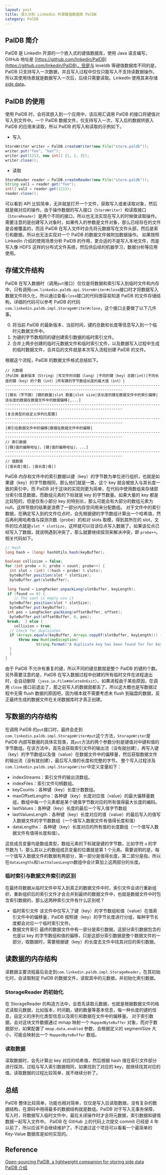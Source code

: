 ```yaml
---
layout: post
title: 深入分析 Linkedin 开源键值数据库 PalDB
category: PalDB
---
```


## PalDB 简介
PalDB 是 LinkedIn 开源的一个嵌入式的键值数据库，使用 Java 语言编写，GitHub 地址是 [https://github.com/linkedin/PalDB](https://github.com/linkedin/PalDB)，但是与 leveldb 等键值数据库不同的是，PalDB 只支持写入一次数据，并且写入过程中仅仅只能写入不支持读数据操作。所以其使用场景就是数据写入一次后，后续只需要读取。LinkedIn 使用其来存储[side data](https://github.com/linkedin/PalDB#what-is-it-suitable-for)。

## PalDB 的使用
使用 PalDB 时，会将其嵌入到一个应用中，该应用汇调用 PalDB 的接口将键值对写入到文件中。一个 PalDB 数据文件，仅支持写入一次，写入后的数据供嵌入 PalDB 的应用来读取，所以 PalDB 的写入和读取的示例如下。

* 写入
```java 
StoreWriter writer = PalDB.createWriter(new File("store.paldb"));
writer.put("foo", "bar");
writer.put(1213, new int[] {1, 2, 3});
writer.close();
```
* 读取
```java
StoreReader reader = PalDB.createReader(new File("store.paldb"));
String val1 = reader.get("foo");
int[] val2 = reader.get(1213);
reader.close();
```
可以看到 API 比较简单，无非就是打开一个文件，获取写入或者读取对象，然后就是做对应的操作。由于操作数据的写入接口（`StoreWriter`）和读取接口（`StoreReader`）是两个不同的接口，所以也无法实现在写入的时候做读取操作。需要注意的是创建写入对象时，如果传入的参数是文件对象，那么已经存在的文件是会被覆盖的，而且 PalDB 在写入文件时会先将元数据写在文件头部，然后是索引和数据。所以也无法实现对一个 PalDB 的数据文件做附加数据操作。
如果按照 LinkedIn 介绍的使用场景分析 PalDB 的作用，更合适的不是写入本地文件，而是写入像 HDFS 这样的分布式文件系统，然后供后续的机器学习，数据分析等应用使用。

## 存储文件结构
PalDB 在写入数据时（调用`put`接口）仅仅是将数据和索引写入到临时文件和内存中，只有调用`com.linkedin.paldb.api.StoreWriter#close`接口时才将数据写入数据文件持久化，所以通过查看`close`接口的代码很容易知道 PalDB 的文件存储结构，详细的代码可以参考 PalDB 的代码 `com.linkedin.paldb.impl.StorageWriter#close`，这个接口主要做了以下几件事。

0. 将当前 PalDB 的最新版本，当前时间，键的总数和长度等信息写入到一个临时元数据文件中。
1. 为键的字节数相同的键创建索引数据的临时索引文件。
2. 合并上两步创建的临时元数据文件和临时索引文件，以及数据写入过程中生成的临时数据文件，合并后的文件就是本次写入流程创建 PalDB 的文件。

根据这个流程，PalDB 的数据文件格式总结如下。
```shell
// 元数据
|PalDB 最新版本（String）|写文件时间戳（long）|不同的键（key）总数(int)|不同长度的键（key）的个数（int）|所有键的字节数组长度的最大值（int）|
---------------------------------------------------------------------------------------------------------------------------
[|键长（字节数）|键的数量|slot 数量|slot size|该长度的键在数据文件中的索引偏移|该长度的数据在数据文件中的数据偏移|,...]
---------------------------------------------------------------------------------------------------------------------------
[复合类型的自定义序列化配置]
---------------------------------------------------------------------------------------------------------------------------
|索引在数据文件中的偏移|数据在数据文件中的偏移|
---------------------------------------------------------------------------------------------------------------------------
// 索引数据
[|键|值的偏移地址|，|键|值的偏移地址|，...]
---------------------------------------------------------------------------------------------------------------------------
// 值数据
[|值长度|值|，|值长度|值|]
```
PalDB 内存和文件中的索引数据以键（key）的字节数为单位进行组织，也就是如果键（key）的字节数相同，那么他们就是一类，这个 key 就会被放入与其长度一致的索引中，而 PalDB 对于这块的实现则更为简单，在代码中使用数组来存储部分索引信息数据，而数组元素的下标就是 key 的字节数量。如果大量的 key 都是比较短的，但是仅有小部分 key 的特别长，那么可能会有大部分的数组元素为 null，这样导致的结果是浪费了一部分内存空间用来分配数组。
对于文件中的索引数据，在确定写入到的文件位点时，会先根据键的字节数组计算出一个哈希值，然后再利用哈希值与探测次数（probe）的和对 slots 取模，得到其所在的 slot，文件的位点就是`slot * slotSize`，这样就可以往该位点写入数据了。如果该位点已经写入了数据，就说明遇到冲突了，那么就要继续探测来解决冲突，即 `probe++`。相关代码如下。

```java
// Hash  
long hash = (long) hashUtils.hash(keyBuffer);  
  
boolean collision = false;  
for (int probe = 0; probe < count; probe++) {  
  int slot = (int) ((hash + probe) % slots);  
  byteBuffer.position(slot * slotSize);  
  byteBuffer.get(slotBuffer);  
  
 long found = LongPacker.unpackLong(slotBuffer, keyLength);  
 if (found == 0) {  
    // The spot is empty use it  
  byteBuffer.position(slot * slotSize);  
  byteBuffer.put(keyBuffer);  
 int pos = LongPacker.packLong(offsetBuffer, offset);  
  byteBuffer.put(offsetBuffer, 0, pos);  
 break;  } else {  
    collision = true;  
  // Check for duplicates  
  if (Arrays.equals(keyBuffer, Arrays.copyOf(slotBuffer, keyLength))) {  
      throw new RuntimeException(  
              String.format("A duplicate key has been found for for key bytes %s", Arrays.toString(keyBuffer)));  
  }  
  }  
}
```

由于 PalDB 不允许有重复的键，所以不同的键总数就是整个 PalDB 的键的个数。另外需要注意的是，PalDB 在写入数据过程中创建的所有临时文件在进程退出时，会自动删除（`java.io.File#deleteOnExit`）。如果进程由于某些原因，在调用 `close` 接口前退出了，那之前写入的数据就都丢了，所以这大概也是写数据过程中无需 flush 数据的原因吧，因为根本就不需要考虑未 flush 到磁盘的数据，反正最终生成的数据文件在关闭数据库时才真正创建。

## 写数据的内存结构
在调用 PalDB 的`put`接口时，最终会走到`com.linkedin.paldb.impl.StorageWriter#put`这个方法，`StorageWriter`是 PalDB 内部写数据的具体实现类，其`put`方法的两个参数分别是键值对中键和值的字节数组。在该方法中，首先会获取索引文件的输出流（没有就创建），再写入键（key）的字节数组以及值（value）在数据文件中的偏移量，然后获取数据文件的输出流（没有就创建），最后写入值的长度和完整的字节。
整个写入过程涉及`com.linkedin.paldb.impl.StorageWriter`中定义变量如下：

* indexStreams：索引文件的输出流数组。
* indexFiles：索引文件句柄数组。
* keyCounts：各种键（key）长度计数数组。
* maxOffsetLengths：各种键（key）长度对应值（value）的最大偏移量数组，数组中每一个元素都是某个键值字节数对应的所有值得最大长度的编码。
* lastValues：各种键（key）长度的最后一个写入值字节数组
* lastValuesLength：各种键（key）长度对应的值（value）的最后写入的值写入数据文件的字节数数组（一个值写入数据文件有值得长度和值）
* dataLengths： 各种键（key）长度对应的所有值的长度数组（一个值写入数据文件有值得长度和值）。

这些成员变量均是数组类型，数组元素的下标就是键的字节数，比如字符 `a` 的字节数为 1，那么其以上的数组成员变量的位置就是第 1 个元素。需要说明的是，每一个值写入数据文件的数据有两部分，第一部分是值得长度，第二部分是指，所以在`dataLengths`和`lastValuesLength`数组中会计算加上这两部分的长度。


### 临时索引与数据文件索引的区别
在最终将数据从临时文件中写入到真正的数据文件中时，索引文件会进行重新组织，重新组织后的索引文件才会合并到最终的数据文件中，也就是数据文件中时包含索引数据的，那么这两种索引文件有什么区别呢？

* 临时索引文件
该文件中仅写入了键（key）的字节数组和值（value）在值索引文件中的偏移量，PalDB 按照键（key）的字节长度进行分组，每种字节长度都会对应一个临时索引文件。
* 数据文件索引
最终的数据文件中有一部分是索引数据，这部分索引数据包含的也是以 key 的字节数组和值的偏移，只是这部分索引数据是整个数据文件的一部分，取数据时，需要根据键（key）的长度去文件中找其对应的索引数据。

## 读数据的内存结构
读数据主要流程最后会走到`com.linkedin.paldb.impl.StorageReader`，在其初始化时，会读取制定 PalDB 的数据文件，读取其中的元数据，并初始化索引数据。
### StorageReader 的初始化
在 StorageReader 的构造方法中，会首先读取元数据，也就是根据数据文件的格式读取元数据，比如版本，时间戳，键的数量等基本信息，每一种长度的键的信息，自定义的序列化类型信息以及索引和数据在文件中的偏移量。
对于索引数据，会对这块文件数据通过 mmap 映射一个 `MappedByteBuffer` 对象，而对于数据部分，如果配置了 `mmap.data.enabled` 参数，会根据定义的 segmentSize 大小，可能会映射出一个 `MappedByteBuffer` 数组。

### 读取数据
读取数据时，会先计算出 key 对应的哈希值，然后根据 hash 值在索引文件部分进行探测，过程与写入索引数据相同，如果找到了对应的 key，就继续找其对应的值。读取数据的过程比较简单，就不继续分析了。

## 总结
PalDB 整体比较简单，功能也相对简单，仅仅是写入后读取数据，没有复杂的数据结构，在源码中用得最多的数据结构就是数组。PalDB 对于写入无事务保障，写入时，将数据写入临时文件中，最后关闭操作时才会将元数据，索引数据和键值数据一起写入文件中。
PalDB 在 GitHub 上的代码上次提交 commit 已经是 4 年以前了，所以应该不会继续维护了，不过通过这个项目可以看看一个最简单的 Key-Value 数据库是如何实现的。

## Reference
[Open-sourcing PalDB, a lightweight companion for storing side data](https://engineering.linkedin.com/blog/2015/10/open-sourcing-paldb--a-lightweight-companion-for-storing-side-da)  
[PalDB 介绍](https://www.jianshu.com/p/9de9a2ea482c)
